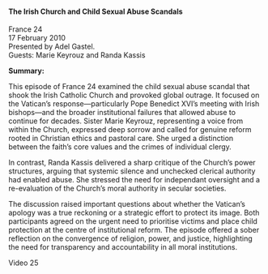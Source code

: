 <h4>The Irish Church and Child Sexual Abuse Scandals</h4>

France 24  
17 February 2010  
Presented by Adel Gastel.  
Guests: Marie Keyrouz and Randa Kassis 

<b>Summary:</b>

This episode of France 24 examined the child sexual abuse scandal that shook the Irish Catholic Church and provoked global outrage. It focused on the Vatican’s response—particularly Pope Benedict XVI’s meeting with Irish bishops—and the broader institutional failures that allowed abuse to continue for decades. Sister Marie Keyrouz, representing a voice from within the Church, expressed deep sorrow and called for genuine reform rooted in Christian ethics and pastoral care. She urged a distinction between the faith’s core values and the crimes of individual clergy.

In contrast, Randa Kassis delivered a sharp critique of the Church’s power structures, arguing that systemic silence and unchecked clerical authority had enabled abuse. She stressed the need for independant oversight and a re-evaluation of the Church’s moral authority in secular societies.

The discussion raised important questions about whether the Vatican’s apology was a true reckoning or a strategic effort to protect its image. Both participants agreed on the urgent need to prioritise victims and place child protection at the centre of institutional reform. The episode offered a sober reflection on the convergence of religion, power, and justice, highlighting the need for transparency and accountability in all moral institutions.

Video 25

